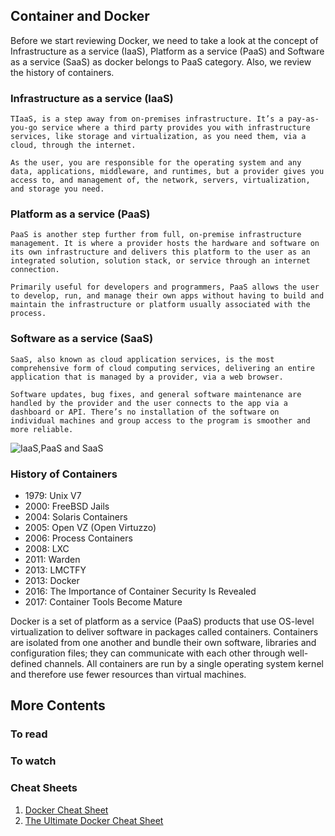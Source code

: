 ## Container and Docker

Before we start reviewing Docker, we need to take a look at the concept of Infrastructure as a service (IaaS), Platform as a service (PaaS) and Software as a service (SaaS) as docker belongs to PaaS category. Also, we review the history of containers.

### Infrastructure as a service (IaaS)

    TIaaS, is a step away from on-premises infrastructure. It’s a pay-as-you-go service where a third party provides you with infrastructure services, like storage and virtualization, as you need them, via a cloud, through the internet. 

    As the user, you are responsible for the operating system and any data, applications, middleware, and runtimes, but a provider gives you access to, and management of, the network, servers, virtualization, and storage you need. 

### Platform as a service (PaaS)

    PaaS is another step further from full, on-premise infrastructure management. It is where a provider hosts the hardware and software on its own infrastructure and delivers this platform to the user as an integrated solution, solution stack, or service through an internet connection.

    Primarily useful for developers and programmers, PaaS allows the user to develop, run, and manage their own apps without having to build and maintain the infrastructure or platform usually associated with the process. 


### Software as a service (SaaS)
    SaaS, also known as cloud application services, is the most comprehensive form of cloud computing services, delivering an entire application that is managed by a provider, via a web browser. 

    Software updates, bug fixes, and general software maintenance are handled by the provider and the user connects to the app via a dashboard or API. There’s no installation of the software on individual machines and group access to the program is smoother and more reliable. 

![IaaS,PaaS and SaaS](https://www.redhat.com/cms/managed-files/iaas-paas-saas-diagram5.1-1638x1046.png)

### History of Containers
* 1979: Unix V7
* 2000: FreeBSD Jails
* 2004: Solaris Containers
* 2005: Open VZ (Open Virtuzzo)
* 2006: Process Containers
* 2008: LXC
* 2011: Warden
* 2013: LMCTFY
* 2013: Docker
* 2016: The Importance of Container Security Is Revealed
* 2017: Container Tools Become Mature

Docker is a set of platform as a service (PaaS) products that use OS-level virtualization to deliver software in packages called containers. Containers are isolated from one another and bundle their own software, libraries and configuration files; they can communicate with each other through well-defined channels. All containers are run by a single operating system kernel and therefore use fewer resources than virtual machines.

## More Contents
### To read

### To watch

### Cheat Sheets
1. [Docker Cheat Sheet](https://www.docker.com/sites/default/files/d8/2019-09/docker-cheat-sheet.pdf)
2. [The Ultimate Docker Cheat Sheet](https://dockerlabs.collabnix.com/docker/cheatsheet/)